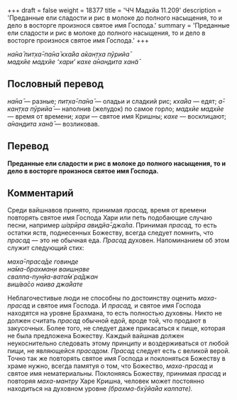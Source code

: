 +++
draft = false
weight = 18377
title = 'ЧЧ Мадхйа 11.209'
description = 'Преданные ели сладости и рис в молоке до полного насыщения, то и дело в восторге произнося святое имя Господа.'
summary = 'Преданные ели сладости и рис в молоке до полного насыщения, то и дело в восторге произнося святое имя Господа.'
+++

_на̄на̄ пит̣ха̄-па̄на̄ кха̄йа а̄кан̣т̣ха пӯрийа̄  
мадхйе мадхйе ‘хари’ кахе а̄нандита хан̃а̄_

## Пословный перевод

_на̄на̄_ — разные; _пит̣ха̄_\-_па̄на̄_ — оладьи и сладкий рис; _кха̄йа_ — едят; _а̄_\-_кан̣т̣ха_ _пӯрийа̄_ — наполнив (желудок) по самое горло; _мадхйе_ _мадхйе_ — время от времени; _хари_ — святое имя Кришны; _кахе_ — восклицают; _а̄нандита_ _хан̃а̄_ — возликовав.

## Перевод

**Преданные ели сладости и рис в молоке до полного насыщения, то и дело в восторге произнося святое имя Господа.**

## Комментарий

Среди вайшнавов принято, принимая _прасад,_ время от времени повторять святое имя Господа Хари или петь подобающие случаю песни, например _ш́арӣра авидйа̄-джа̄ла_. Принимая _прасад,_ то есть остатки яств, поднесенных Божеству, всегда следует помнить, что _прасад —_ это не обычная еда. _Прасад_ духовен. Напоминанием об этом служит следующий стих:

_маха̄-праса̄де говинде  
на̄ма-брахман̣и ваишн̣аве  
свалпа-пун̣йа-вата̄м̇ ра̄джан  
виш́ва̄со наива джа̄йате_

Неблагочестивые люди не способны по достоинству оценить _маха-прасад_ и святое имя Господа. И _прасад,_ и святое имя Господа находятся на уровне Брахмана, то есть полностью духовны. Никто не должен считать _прасад_ обычной едой, вроде той, что продают в закусочных. Более того, не следует даже прикасаться к пище, которая не была предложена Божеству. Каждый вайшнав должен неукоснительно следовать этому принципу и воздерживаться от любой пищи, не являющейся _прасадом. Прасад_ следует есть с великой верой. Точно так же повторять святое имя Господа и поклоняться Божеству в храме нужно, всегда памятуя о том, что Божество, _маха-прасад_ и святое имя нематериальны. Поклоняясь Божеству, принимая _прасад_ и повторяя _маха-мантру_ Харе Кришна, человек может постоянно находиться на духовном уровне _(брахма-бхӯйа̄йа калпате)._
